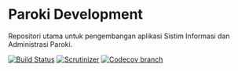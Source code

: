 Paroki Development
====

Repositori utama untuk pengembangan aplikasi Sistim Informasi dan Administrasi Paroki.

[![Build Status](https://img.shields.io/travis/paroki/development/master.svg?style=flat-square)](https://travis-ci.org/paroki/development)
[![Scrutinizer](https://img.shields.io/scrutinizer/g/paroki/development.svg?style=flat-square)](https://scrutinizer-ci.com/g/paroki/development)
[![Codecov branch](https://img.shields.io/codecov/c/github/paroki/development/master.svg?style=flat-square)](https://codecov.io/gh/paroki/development)

